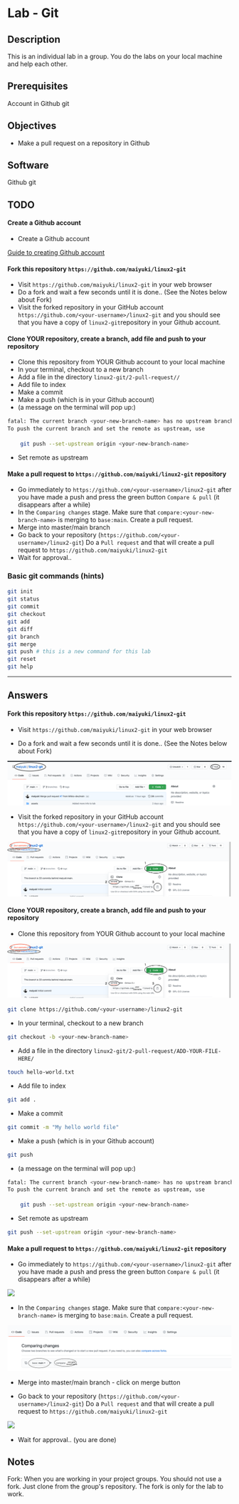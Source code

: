 # Lab - Git

## Description

This is an individual lab in a group. You do the labs on your local machine and help each other.

## Prerequisites

Account in Github
git

## Objectives

- Make a pull request on a repository in Github

## Software

Github
git

## TODO

#### Create a Github account

- Create a Github account

[Guide to creating Github account](https://www.wikihow.com/Create-an-Account-on-GitHub)


#### Fork this repository `https://github.com/maiyuki/linux2-git`

- Visit `https://github.com/maiyuki/linux2-git` in your web browser
- Do a fork and wait a few seconds until it is done.. (See the Notes below about Fork)
- Visit the forked repository in your GitHub account `https://github.com/<your-username>/linux2-git` and you should see that you have a copy of `linux2-git`repository in your Github account.

#### Clone YOUR repository, create a branch, add file and push to your repository

- Clone this repository from YOUR Github account to your local machine
- In your terminal, checkout to a new branch
- Add a file in the directory `linux2-git/2-pull-request//`
- Add file to index
- Make a commit
- Make a push (which is in your Github account)
- (a message on the terminal will pop up:)

```bash
fatal: The current branch <your-new-branch-name> has no upstream branch.
To push the current branch and set the remote as upstream, use

    git push --set-upstream origin <your-new-branch-name>
```

- Set remote as upstream

#### Make a pull request to `https://github.com/maiyuki/linux2-git` repository

- Go immediately to `https://github.com/<your-username>/linux2-git` after you have made a push and press the green button `Compare & pull` (it disappears after a while)
- In the `Comparing changes` stage. Make sure that `compare:<your-new-branch-name>` is merging to `base:main`. Create a pull request.
- Merge into master/main branch
- Go back to your repository (`https://github.com/<your-username>/linux2-git`) Do a `Pull request` and that will create a pull request to `https://github.com/maiyuki/linux2-git`
- Wait for approval..

### Basic git commands (hints)

```bash
git init
git status
git commit
git checkout
git add
git diff
git branch
git merge
git push # this is a new command for this lab
git reset
git help
```

---

## Answers

#### Fork this repository `https://github.com/maiyuki/linux2-git`

- Visit `https://github.com/maiyuki/linux2-git` in your web browser

- Do a fork and wait a few seconds until it is done.. (See the Notes below about Fork)

![](../assets/fork.png)

- Visit the forked repository in your GitHub account `https://github.com/<your-username>/linux2-git` and you should see that you have a copy of `linux2-git`repository in your Github account.

![](../assets/clone.png)

#### Clone YOUR repository, create a branch, add file and push to your repository

- Clone this repository from YOUR Github account to your local machine

![](../assets/clone.png)

```bash
git clone https://github.com/<your-username>/linux2-git
```

- In your terminal, checkout to a new branch

```bash
git checkout -b <your-new-branch-name>
```

- Add a file in the directory `linux2-git/2-pull-request/ADD-YOUR-FILE-HERE/`

```bash
touch hello-world.txt
```

- Add file to index

```bash
git add .
```

- Make a commit

```bash
git commit -m "My hello world file"
```

- Make a push (which is in your Github account)

```bash
git push
```

- (a message on the terminal will pop up:)

```bash
fatal: The current branch <your-new-branch-name> has no upstream branch.
To push the current branch and set the remote as upstream, use

    git push --set-upstream origin <your-new-branch-name>
```

- Set remote as upstream

```bash
git push --set-upstream origin <your-new-branch-name>
```

#### Make a pull request to `https://github.com/maiyuki/linux2-git` repository

- Go immediately to `https://github.com/<your-username>/linux2-git` after you have made a push and press the green button `Compare & pull` (it disappears after a while)

![](../assets/compare.png)

- In the `Comparing changes` stage. Make sure that `compare:<your-new-branch-name>` is merging to `base:main`. Create a pull request.

![](../assets/compare-changes.png)

- Merge into master/main branch
        - click on merge button

- Go back to your repository (`https://github.com/<your-username>/linux2-git`) Do a `Pull request` and that will create a pull request to `https://github.com/maiyuki/linux2-git`

![](../assets/pull-request.png)

- Wait for approval.. (you are done)

## Notes

Fork: When you are working in your project groups. You should not use a fork. Just clone from the group's repository. The fork is only for the lab to work.
